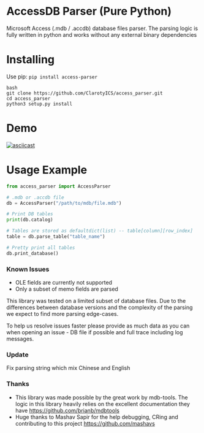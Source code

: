 # AccessDB Parser (Pure Python)
Microsoft Access (.mdb / .accdb) database files parser. The parsing logic is fully written in python and works without any external binary dependencies

# Installing
Use pip: `pip install access-parser`

```Or install manually: 
bash
git clone https://github.com/ClarotyICS/access_parser.git 
cd access_parser
python3 setup.py install 
```



# Demo
[![asciicast](https://asciinema.org/a/345445.svg)](https://asciinema.org/a/345445)

# Usage Example
```python
from access_parser import AccessParser

# .mdb or .accdb file
db = AccessParser("/path/to/mdb/file.mdb")

# Print DB tables
print(db.catalog)

# Tables are stored as defaultdict(list) -- table[column][row_index]
table = db.parse_table("table_name")

# Pretty print all tables
db.print_database()

```

### Known Issues
* OLE fields are currently not supported
* Only a subset of memo fields are parsed

This library was tested on a limited subset of database files. Due to the differences between database versions and the complexity of the parsing we expect to find more parsing edge-cases.

To help us resolve issues faster please provide as much data as you can when opening an issue - DB file if possible and full trace including log messages.  

### Update  
Fix parsing string which mix Chinese and English
 
### Thanks
* This library was made possible by the great work by mdb-tools. The logic in this library heavily relies on the excellent documentation they have https://github.com/brianb/mdbtools
* Huge thanks to Mashav Sapir for the help debugging, CRing and contributing to this project https://github.com/mashavs
